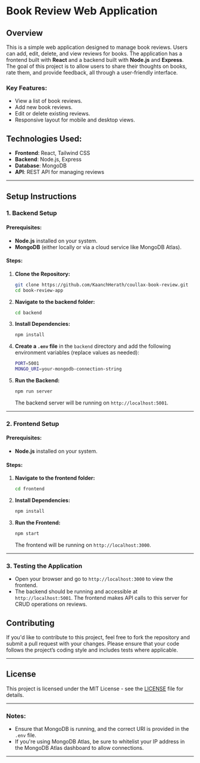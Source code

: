 # Book Review Web Application

## Overview

This is a simple web application designed to manage book reviews. Users can add, edit, delete, and view reviews for books. The application has a frontend built with **React** and a backend built with **Node.js** and **Express**. The goal of this project is to allow users to share their thoughts on books, rate them, and provide feedback, all through a user-friendly interface.

### Key Features:
- View a list of book reviews.
- Add new book reviews.
- Edit or delete existing reviews.
- Responsive layout for mobile and desktop views.

## Technologies Used:
- **Frontend**: React, Tailwind CSS
- **Backend**: Node.js, Express
- **Database**: MongoDB 
- **API**: REST API for managing reviews

---

## Setup Instructions

### 1. **Backend Setup**

#### Prerequisites:
- **Node.js** installed on your system.
- **MongoDB** (either locally or via a cloud service like MongoDB Atlas).

#### Steps:
1. **Clone the Repository:**
   ```bash
   git clone https://github.com/KaanchHerath/coullax-book-review.git
   cd book-review-app
   ```

2. **Navigate to the backend folder:**
   ```bash
   cd backend
   ```

3. **Install Dependencies:**
   ```bash
   npm install
   ```

4. **Create a `.env` file** in the `backend` directory and add the following environment variables (replace values as needed):
   ```bash
   PORT=5001
   MONGO_URI=your-mongodb-connection-string
   ```

5. **Run the Backend:**
   ```bash
   npm run server
   ```

   The backend server will be running on `http://localhost:5001`.

---

### 2. **Frontend Setup**

#### Prerequisites:
- **Node.js** installed on your system.

#### Steps:
1. **Navigate to the frontend folder:**
   ```bash
   cd frontend
   ```

2. **Install Dependencies:**
   ```bash
   npm install
   ```

3. **Run the Frontend:**
   ```bash
   npm start
   ```

   The frontend will be running on `http://localhost:3000`.

---

### 3. **Testing the Application**

- Open your browser and go to `http://localhost:3000` to view the frontend.
- The backend should be running and accessible at `http://localhost:5001`. The frontend makes API calls to this server for CRUD operations on reviews.


## Contributing

If you'd like to contribute to this project, feel free to fork the repository and submit a pull request with your changes. Please ensure that your code follows the project’s coding style and includes tests where applicable.

---

## License

This project is licensed under the MIT License - see the [LICENSE](LICENSE) file for details.

---

### Notes:
- Ensure that MongoDB is running, and the correct URI is provided in the `.env` file.
- If you're using MongoDB Atlas, be sure to whitelist your IP address in the MongoDB Atlas dashboard to allow connections.

--- 

